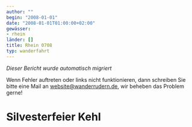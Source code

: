 ```yaml
---
author: ""
begin: "2008-01-01"
date: "2008-01-01T01:00:00+02:00"
gewässer:
- rhein
länder: []
title: Rhein 0708
typ: wanderfahrt
---
```



*Dieser Bericht wurde automatisch migriert*

Wenn Fehler auftreten oder links nicht funktionieren, dann schreiben Sie bitte eine Mail an website@wanderrudern.de, wir beheben das Problem gerne!



# Silvesterfeier Kehl


